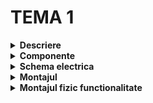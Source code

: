 # TEMA 1

<details>
  <summary><b>Descriere</b></summary>

  ## 
-	In cadrul acestei teme, am simulat un sistem de încărcare a unui vehicul electric, utilizând mai multe componente (butoane, LED-uri).
  
-	LED-ul RGB este folosit pentru a arăta stadiul încărcării (ROȘU - încărcarea se desfășoară, este activă, VERDE - stația este liberă), iar celelalte 4 pentru procentele de încărcare (25%, 50%, 75%, 100%).
  
-	Inițial, butoanele și pinii pentru LED-uri sunt setate ca intrări, respectiv, ieșiri, LED-ul RGB este verde.
  
-	Procesul de încărcare începe odată cu apăsarea butonului de START, LED-urile pentru 25%, 50%, 75% și 100% clipesc progresiv, simulând progresul încărcării.
  
- În timpul acestui proces, LED-ul RGB devine roșu.
  
-  Dacă este apăsat și menținut timp de 1 secundă, procesul de încărcare este oprit imediat, iar o animație de oprire este rulată (LED-urile clipesc de trei ori).
  
-	Dacă butonul este apăsat atunci când stația este liberă, acesta nu va genera nici o reacție.
  
-	La finalul încărcării sau la oprirea ei, LED-ul RGB devine verde, indicând că procesul s-a terminat.

##
</details>


<details> 
  <summary><b>Componente</b></summary>
  
  ## Componente:
  

-	4x LED-uri (pentru a simula procentul de încărcare)
  
-	1x LED RGB (pentru starea de liber sau ocupat)

-	2x Butoane (pentru start încărcare și stop încărcare)
  
-	8x Rezistoare (6x 220/330ohm, 2x 1K)
  
-	Breadboard
  
-	Linii de legătură

    ##
</details>


<details>
  <summary> <b> Schema electrica </b> </summary>

  ## Schema electrica realizata in Wokwi
  
  ![simulator_tema1_robotica](https://github.com/user-attachments/assets/6116f17b-0eff-48ef-bbf9-4a12f5fd52f8)

  ##
</details>


<details>
  <summary> <b> Montajul </b> </summary>
  
  ## Montajul implementat fizic:

![Poza1_robotica](https://github.com/user-attachments/assets/a186593f-3b6b-458d-8657-4b4aae3a52f3)
![Poza2_robotica](https://github.com/user-attachments/assets/09deec73-f920-4b7d-a5ab-bf585e970706)
![Poza3_robotica](https://github.com/user-attachments/assets/20648c3f-7c25-4dea-a3eb-631f8088b85d)

##
</details>


<details>
  <summary> <b> Montajul fizic functionalitate </b> </summary>

  ## Functionalitatea montajului fizic:
  
  ##
</details>
